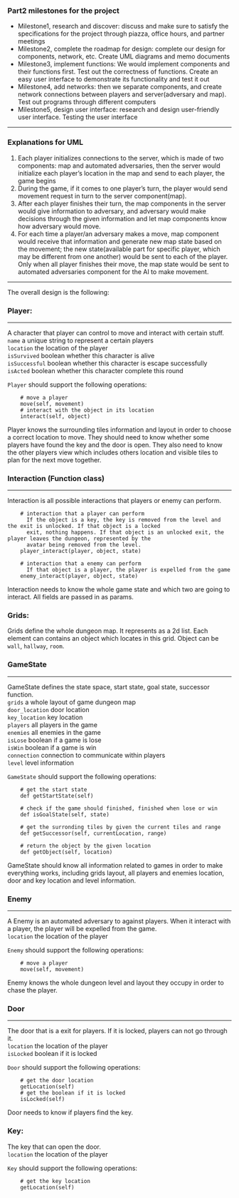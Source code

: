 ### Part2 milestones for the project
- Milestone1, research and discover: discuss and make sure to satisfy the specifications for the project through piazza, office hours, and partner meetings
- Milestone2, complete the roadmap for design: complete our design for components, network, etc. Create UML diagrams and memo documents
- Milestone3, implement functions: We would implement components and their functions first. Test out the correctness of functions. Create an easy user interface to demonstrate its functionality and test it out
- Milestone4, add networks: then we separate components, and create network connections between players and server(adversary and map). Test out programs through different computers
- Milestone5, design user interface: research and design user-friendly user interface. Testing the user interface
***

### Explanations for UML
1.	Each player initializes connections to the server, which is made of two components: map and automated adversaries, then the server would initialize each player’s location in the map and send to each player, the game begins
3.	During the game, if it comes to one player’s turn, the player would send movement request in turn to the server component(map).
4.	After each player finishes their turn, the map components in the server would give information to adversary, and adversary would make decisions through the given information and let map components know how adversary would move. 
5.	For each time a player/an adversary makes a move, map component would receive that information and generate new map state based on the movement; the new state(available part for specific player, which may be different from one another) would be sent to each of the player. Only when all player finishes their move, the map state would be sent to automated adversaries component for the AI to make movement.

***
The overall design is the following:

### Player: 
***
A character that player can control to move and interact with certain stuff.   
`name` a unique string to represent a certain players  
`location` the location of the player  
`isSurvived` boolean whether this character is alive  
`isSuccessful` boolean whether this character is escape successfully  
`isActed` boolean whether this character complete this round 

`Player` should support the following operations:
```
    # move a player
    move(self, movement)
    # interact with the object in its location
    interact(self, object)

```
Player knows the surrounding tiles information and layout in order to choose a correct location to move. They should 
need to know whether some players have found the key and the door is open. They also need to know the other players 
view which includes others location and visible tiles to plan for the next move together.

### Interaction (Function class)
***
Interaction is all possible interactions that players or enemy can perform.

```
    # interaction that a player can perform
      If the object is a key, the key is removed from the level and the exit is unlocked. If that object is a locked 
      exit, nothing happens. If that object is an unlocked exit, the player leaves the dungeon, represented by the 
      avatar being removed from the level.
    player_interact(player, object, state)
    
    # interaction that a enemy can perform
      If that object is a player, the player is expelled from the game
    enemy_interact(player, object, state)
```
Interaction needs to know the whole game state and which two are going to interact. All fields are passed in as params.

### Grids:
Grids define the whole dungeon map. It represents as a 2d list. Each element can contains an object which locates in
this grid. Object can be `wall`, `hallway`, `room`.

### GameState
***
GameState defines the state space, start state, goal state, successor function.  
`grids` a whole layout of game dungeon map  
`door_location` door location  
`key_location` key location  
`players` all players in the game  
`enemies` all enemies in the game  
`isLose` boolean if a game is lose  
`isWin` boolean if a game is win  
`connection` connection to communicate within players  
`level` level information  

`GameState` should support the following operations:
```
    # get the start state
    def getStartState(self) 

    # check if the game should finished, finished when lose or win
    def isGoalState(self, state)
    
    # get the surronding tiles by given the current tiles and range
    def getSuccessor(self, currentLocation, range)
    
    # return the object by the given location
    def getObject(self, location)
```
GameState should know all information related to games in order to make everything works, including grids layout, all
players and enemies location, door and key location and level information.

### Enemy
***
A Enemy is an automated adversary to against players. When it interact with a player, the player will be expelled from 
the game.  
`location` the location of the player

`Enemy` should support the following operations:
```
    # move a player
    move(self, movement)
```
Enemy knows the whole dungeon level and layout they occupy in order to chase the player.

### Door
***
The door that is a exit for players. If it is locked, players can not go through it.  
`location` the location of the player  
`isLocked` boolean if it is locked  

`Door` should support the following operations:
```
    # get the door location
    getLocation(self)
    # get the boolean if it is locked
    isLocked(self)
```
Door needs to know if players find the key.


### Key:
The key that can open the door.  
`location` the location of the player

`Key` should support the following operations:
```
    # get the key location
    getLocation(self)
```

